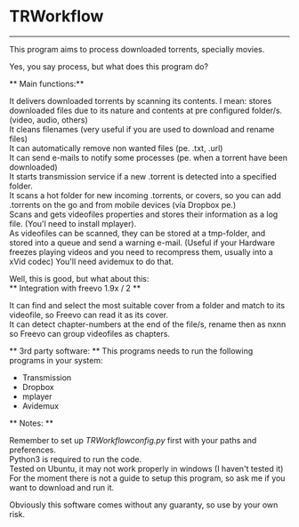 # TRWorkflow
-------------

This program aims to process downloaded torrents, specially movies.	 


Yes, you say process, but what does this program do?


** Main functions:**

It delivers downloaded torrents by scanning its contents. I mean: stores downloaded files due to its nature and contents at pre configured folder/s. (video, audio, others)  
It cleans filenames (very useful if you are used to download and rename files)  
It can automatically remove non wanted files (pe. .txt, .url)  
It can send e-mails to notify some processes (pe. when a torrent have been downloaded)  
It starts transmission service if a new .torrent is detected into a specified folder.  
It scans a hot folder for new incoming .torrents, or covers, so you can add .torrents on the go and from mobile devices (vía Dropbox pe.)  
Scans and gets videofiles properties and stores their information as a log file. (You'l need to install mplayer).  
As videofiles can be scanned, they can be stored at a tmp-folder, and stored into a queue and send a warning e-mail. (Useful if your Hardware freezes playing videos and you need to recompress them, usually into a xVid codec) You'll need avidemux to do that.  


Well, this is good, but what about this:  
    ** Integration with freevo 1.9x / 2 **  

It can find and select the most suitable cover from a folder and match to its videofile, so Freevo can read it as its cover.  
It can detect chapter-numbers at the end of the file/s, rename then as nxnn so Freevo can group videofiles as chapters.  


** 3rd party software: **
This programs needs to run the following programs in your system:  

 * Transmission
 * Dropbox
 * mplayer
 * Avidemux

 ** Notes: **  

Remember to set up _TRWorkflowconfig.py_ first with your paths and preferences.  
Python3 is required to run the code.  
Tested on Ubuntu, it may not work properly in windows (I haven't tested it)  
For the moment there is not a guide to setup this program, so ask me if you want to download and run it.  

Obviously this software comes without any guaranty, so use by your own risk.
